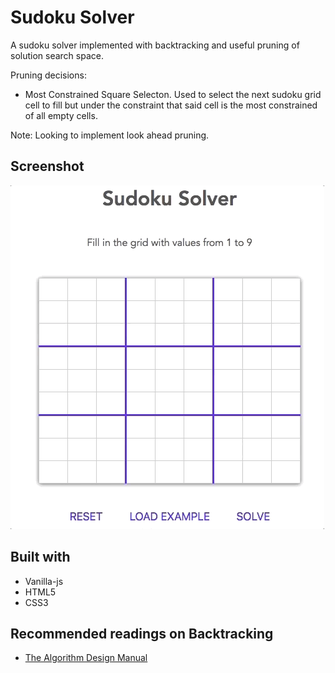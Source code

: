 # Sudoku Solver
A sudoku solver implemented with backtracking and useful pruning of
solution search space.

Pruning decisions:
  - Most Constrained Square Selecton. Used to select the next sudoku grid cell 
    to fill but under the constraint that said cell is the most constrained of 
    all empty cells.

Note: Looking to implement look ahead pruning.

## Screenshot
![Sudoku Solver](sudoku-solver.gif)

## Built with
  * Vanilla-js
  * HTML5
  * CSS3

## Recommended readings on Backtracking
- [The Algorithm Design Manual](https://www.amazon.com/Algorithm-Design-Manual-Steven-Skiena/dp/1849967202/ref=sr_1_2?ie=UTF8&qid=1538350073&sr=8-2&keywords=algorithm+design+manual)
